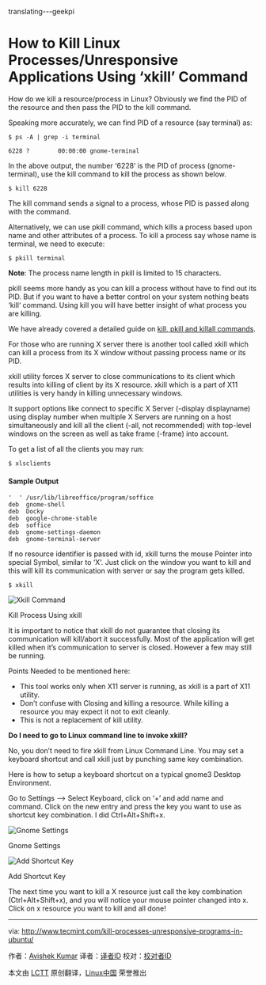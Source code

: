 translating---geekpi

How to Kill Linux Processes/Unresponsive Applications Using ‘xkill’ Command
================================================================================
How do we kill a resource/process in Linux? Obviously we find the PID of the resource and then pass the PID to the kill command.

Speaking more accurately, we can find PID of a resource (say terminal) as:

    $ ps -A | grep -i terminal
    
    6228 ?        00:00:00 gnome-terminal

In the above output, the number ‘6228‘ is the PID of process (gnome-terminal), use the kill command to kill the process as shown below.

    $ kill 6228

The kill command sends a signal to a process, whose PID is passed along with the command.

Alternatively, we can use pkill command, which kills a process based upon name and other attributes of a process. To kill a process say whose name is terminal, we need to execute:

    $ pkill terminal

**Note**: The process name length in pkill is limited to 15 characters.

pkill seems more handy as you can kill a process without have to find out its PID. But if you want to have a better control on your system nothing beats ‘kill‘ command. Using kill you will have better insight of what process you are killing.

We have already covered a detailed guide on [kill, pkill and killall commands][1].

For those who are running X server there is another tool called xkill which can kill a process from its X window without passing process name or its PID.

xkill utility forces X server to close communications to its client which results into killing of client by its X resource. xkill which is a part of X11 utilities is very handy in killing unnecessary windows.

It support options like connect to specific X Server (-display displayname) using display number when multiple X Servers are running on a host simultaneously and kill all the client (-all, not recommended) with top-level windows on the screen as well as take frame (-frame) into account.

To get a list of all the clients you may run:

    $ xlsclients

#### Sample Output ####

    '  ' /usr/lib/libreoffice/program/soffice
    deb  gnome-shell
    deb  Docky
    deb  google-chrome-stable
    deb  soffice
    deb  gnome-settings-daemon
    deb  gnome-terminal-server

If no resource identifier is passed with id, xkill turns the mouse Pointer into special Symbol, similar to ‘X‘. Just click on the window you want to kill and this will kill its communication with server or say the program gets killed.

    $ xkill

![Xkill Command](http://www.tecmint.com/wp-content/uploads/2015/05/Xkill.png)

Kill Process Using xkill

It is important to notice that xkill do not guarantee that closing its communication will kill/abort it successfully. Most of the application will get killed when it’s communication to server is closed. However a few may still be running.

Points Needed to be mentioned here:

- This tool works only when X11 server is running, as xkill is a part of X11 utility.
- Don’t confuse with Closing and killing a resource. While killing a resource you may expect it not to exit cleanly.
- This is not a replacement of kill utility.

**Do I need to go to Linux command line to invoke xkill?**

No, you don’t need to fire xkill from Linux Command Line. You may set a keyboard shortcut and call xkill just by punching same key combination.

Here is how to setup a keyboard shortcut on a typical gnome3 Desktop Environment.

Go to Settings –> Select Keyboard, click on ‘+’ and add name and command. Click on the new entry and press the key you want to use as shortcut key combination. I did Ctrl+Alt+Shift+x.

![Gnome Settings](http://www.tecmint.com/wp-content/uploads/2015/05/22.png)

Gnome Settings

![Add Shortcut Key](http://www.tecmint.com/wp-content/uploads/2015/05/31.png)

Add Shortcut Key

The next time you want to kill a X resource just call the key combination (Ctrl+Alt+Shift+x), and you will notice your mouse pointer changed into x. Click on x resource you want to kill and all done!

--------------------------------------------------------------------------------

via: http://www.tecmint.com/kill-processes-unresponsive-programs-in-ubuntu/

作者：[Avishek Kumar][a]
译者：[译者ID](https://github.com/译者ID)
校对：[校对者ID](https://github.com/校对者ID)

本文由 [LCTT](https://github.com/LCTT/TranslateProject) 原创翻译，[Linux中国](https://linux.cn/) 荣誉推出

[a]:http://www.tecmint.com/author/avishek/
[1]:http://www.tecmint.com/how-to-kill-a-process-in-linux/
